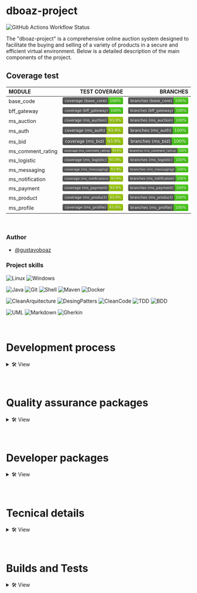 # dboaz-project

![GitHub Actions Workflow Status](https://img.shields.io/github/actions/workflow/status/GustavoBoaz/projeto_dboaz/main_spring-pipeline.yml)

The "dboaz-project" is a comprehensive online auction system designed to facilitate the buying and selling of a variety of products in a secure and efficient virtual environment. Below is a detailed description of the main components of the project.

## Coverage test

| MODULE            | TEST COVERAGE                                            | BRANCHES                                                   |
|:------------------|---------------------------------------------------------:|-----------------------------------------------------------:|
| base_code         | ![Coverage](.github/badges/jacoco_base_core.svg)         | ![Branches](.github/badges/branches_base_core.svg)         |
| bff_gateway       | ![Coverage](.github/badges/jacoco_bff_gateway.svg)       | ![Branches](.github/badges/branches_bff_gateway.svg)       |
| ms_auction        | ![Coverage](.github/badges/jacoco_ms_auction.svg)        | ![Branches](.github/badges/branches_ms_auction.svg)        |
| ms_auth           | ![Coverage](.github/badges/jacoco_ms_auth.svg)           | ![Branches](.github/badges/branches_ms_auth.svg)           |
| ms_bid            | ![Coverage](.github/badges/jacoco_ms_bid.svg)            | ![Branches](.github/badges/branches_ms_bid.svg)            |
| ms_comment_rating | ![Coverage](.github/badges/jacoco_ms_comment_rating.svg) | ![Branches](.github/badges/branches_ms_comment_rating.svg) |
| ms_logistic       | ![Coverage](.github/badges/jacoco_ms_logistic.svg)       | ![Branches](.github/badges/branches_ms_logistic.svg)       |
| ms_messaging      | ![Coverage](.github/badges/jacoco_ms_messaging.svg)      | ![Branches](.github/badges/branches_ms_messaging.svg)      |
| ms_notification   | ![Coverage](.github/badges/jacoco_ms_notification.svg)   | ![Branches](.github/badges/branches_ms_notification.svg)   |
| ms_payment        | ![Coverage](.github/badges/jacoco_ms_payment.svg)        | ![Branches](.github/badges/branches_ms_payment.svg)        |
| ms_product        | ![Coverage](.github/badges/jacoco_ms_product.svg)        | ![Branches](.github/badges/branches_ms_product.svg)        |
| ms_profile        | ![Coverage](.github/badges/jacoco_ms_profile.svg)        | ![Branches](.github/badges/branches_ms_profile.svg)        |

<br>

### Author
- [@gustavoboaz](https://github.com/GustavoBoaz)

### Project skills
![Linux](https://img.shields.io/badge/Linux--orange?style=for-the-badge)
![Windows](https://img.shields.io/badge/Windows--brown?style=for-the-badge)

![Java](https://img.shields.io/badge/Java--red?style=for-the-badge)
![Git](https://img.shields.io/badge/Git--purple?style=for-the-badge)
![Shell](https://img.shields.io/badge/Shell--magenta?style=for-the-badge)
![Maven](https://img.shields.io/badge/Maven--green?style=for-the-badge)
![Docker](https://img.shields.io/badge/Docker--blue?style=for-the-badge)

![CleanArquitecture](https://img.shields.io/badge/Clean_Architecture--pink?style=for-the-badge)
![DesingPatters](https://img.shields.io/badge/Design_Patters--violet?style=for-the-badge)
![CleanCode](https://img.shields.io/badge/Clean_Code--yellow?style=for-the-badge)
![TDD](https://img.shields.io/badge/TDD--red?style=for-the-badge)
![BDD](https://img.shields.io/badge/BDD--brown?style=for-the-badge)

![UML](https://img.shields.io/badge/UML--white?style=for-the-badge)
![Markdown](https://img.shields.io/badge/Markdown--black?style=for-the-badge)
![Gherkin](https://img.shields.io/badge/Gherkin--gree?style=for-the-badge)


<br>

# Development process
<details>
  <summary>🛠 View</summary>

### <span style="color:green">New features</span> - *(when the solution does not exist)*
1. **QA (Junior)** - Add a feature section in this README within the `qa_acceptance` module.
2. **QA - OWNER (Mid level - Senior)** - Add the feature Gherkin in this README within the `qa_acceptance` module.
3. **QA (Junior - Mid level - Senior)** - Develop test automation in the `qa_acceptance` module.
4. **DEV (Junior)** - Add a feature section in this README within the module corresponding to the feature.
5. **DEV (Mid level - Senior)** - Create UML diagrams that represent this feature.
6. **DEV (Junior - Mid level - Senior)** - Develop the feature.

#### Pattern for new Branches (home branch):
- if new feature: Feature/[Title-Feature]/[initial-date-aaaaMMdd]/[Owner.Name]
- if new bug: Bug/[Title-Bug]/[initial-date-aaaaMMdd]/[Owner.Name]
- if new spike: Spike/[Title-Spike]/[initial-date-aaaaMMdd]/[Owner.Name]
#### Pattern worker in Branches (development branch):
- if feature: [aaaaMMdd]/[Developer.Name]/Feature/[Title-Feature]/[Description-feature]
- if bug: [aaaaMMdd]/[Developer.Name]/Bug/[Title-Bug]/[Description-bug]
- if spike: [aaaaMMdd]/[Developer.Name]/Spike/[Title-Spike]/[Description-spike]
#### Pattern Commit:
- if feature: [Developer.Name]/Feature/[Title-Feature]-[Description commit]
- if bug: [Developer.Name]/Bug/[Title-Bug]-[Description commit]
- if spike: [Developer.Name]/Spike/[Title-Spike]-[Description commit]

#### other Patters:
- if update in project: [aaaaMMdd]/[Owner.Name]/UPDATE-[Description-update]
- if create in project: [aaaaMMdd]/[Owner.Name]/CREATE-[Description-create]
- if delete in project: [aaaaMMdd]/[Owner.Name]/DELETE-[Description-create]

<br>

- when small update: [Owner.Name]/UPDATE-[Description-update]
- when small create: [Owner.Name]/CREATE-[Description-create]
- when small delete: [Owner.Name]/DELETE-[Description-create]

<span style="color:orange">**NOTE**</span>
- All development must be done based on the home branch.
- To develop bas create a development branch based on the home branch corresponding to Feature, Bug or Spike.
- Pull requests should be made to the home branch. When development is complete, the home branch should open a pull request to the main branch of the project.
- In case of refactoring during the project, update the Gherkin documentation and UML diagrams first.
- For common entities and those with a significant business impact, the Senior QA can create them in the `base_core` module.
- For solid definitions, the Mid-Level or Senior QA can include UML diagrams in the feature section within this README in the qa_acceptance module.

<br>

### <span style="color:yellow">Old Features</span> - *(when the solution exists but needs repairs and adjustments)*
1. **QA (Mid-Level - Senior)** - Adjust the feature section in this README within the `qa_acceptance` module.
2. **QA (Junior - Mid-Level - Senior)** - Adjust the test automation in the `qa_acceptance` module.
3. **DEV (Mid-Level - Senior)** - Adjust the UML diagrams that represent this feature.
4. **DEV (Junior - Mid-Level - Senior)** - Develop or adjust the feature.

</details><br><br>

# Quality assurance packages
<details>
  <summary>🛠 View</summary>

## qa_acceptance/
👨‍💻Responseible for project of test acceptance
<details>
    <summary>🛠 Details</summary>
    <h3>Tree</h3>

  ```tree
  .
  ├── src/
      └── test/
          ├── java/
          |   └── com/
          |        └── dboaz/
          |            └── steps
          └── resources/
              └── features
  ```
### Features
#### Feature F1# `Global info`:
:white_circle: developing
:white_circle: stopped
:radio_button: done
<details>
  <summary>🛠 View</summary>

- This feature is request for new resource in all microservise.
- Owner QA Test - Create feature gherkin in `resources/features/global_info.feature`.
- Owner QA Automation - Create model GlobalInfo in `base_core` module in folder `dboaz/utils/modules`.
- Owner QA Automation - Create steps in `steps/GlobalInfoStep.java`
- Owner DEV Back end - Implements feature in all microservices.
##### Gherkin
```gherkin
Feature: Verify /info endpoint in all microservices

  As a developer
  I want to ensure that all microservices have a /info endpoint
  So that I can retrieve essential API information like version, name, and description

  Scenario Outline: Validate response from /info endpoint of <service_name> microservice
    Given `F1#` - the "<service_name>" microservice is running
    When `F1#` - make a GET request to "<path>"
    Then `F1#` - the response should have an HTTP status 200
    And `F1#` - the response body should contain the following fields with expected values:
      | field       | expected_value |
      | name        | <service_name> |
      | version     | <version>      |
      | description | <description>  |

    Examples:
      | service_name      | path                    | version | description                                                                                                 |
      | ms_auction        | /ms_auction/info        | v1      | Responsible for managing auctions, including creation, closing and listing                                  |
      | ms_auth           | /ms_auth/info           | v1      | Responsible for user management, authentication and authorization                                           |
      | ms_bid            | /ms_bid/info            | v1      | Manages bidding logic during auctions, including tracking user bids                                         |
      | ms_comment_rating | /ms_comment_rating/info | v1      | Handles comments and ratings functionality for buyers and sellers                                           |
      | ms_logistic       | /ms_logistic/info       | v1      | Manages delivery and logistics information for auctioned products                                           |
      | ms_messaging      | /ms_messaging/info      | v1      | Provides messaging functionality for communication between users during auctions                            |
      | ms_notification   | /ms_notification/info   | v1      | Responsible for sending notifications, such as reminders of upcoming auctions, unread chat messages         |
      | ms_payment        | /ms_payment/info        | v1      | Handles transactions payments upon successful completion of an auction                                      |
      | ms_product        | /ms_product/info        | v1      | Stores information about the products being auctioned, including descriptions, images, and specific details |
      | ms_profile        | /ms_profile/info        | v1      | Stores and manages user-specific information such as contact details and preferences                        |
```
</details><br>

#### Feature F2# `Global SpringDoc`:
:white_circle: developing
:white_circle: stopped
:radio_button: done
<details>
  <summary>🛠 View</summary>

**This feature provide documentation OpenApi in all microservise.**
- Owner QA Mid level or Senior - Create feature in readme `qa_acceptance`.
- Owner QA Junior or Mid level - Create feature gherkin in `resources/features/global_springdoc.feature`.
- Owner QA Mid level or Senior - Create steps in `steps/GlobalSpringDocStep.java`
- Owner DEV Mid level or Senior - Implements feature in all microservices.
- Owner QA Senior - Validate manual tests.

**Util:**
- [OpenApi - Springdoc](https://springdoc.org/)
- [Bealdung](https://www.baeldung.com/spring-rest-openapi-documentation)

##### Gherkin
```gherkin
Feature: Verify /docs/openapi and /docs/swagger endpoint in all microservices

  As a developer
  I want to ensure that all microservices have a /docs/openapi and /docs/swagger endpoint
  So that I can retrieve essential API resources

  Scenario Outline: Validate response from /docs/openapi/ endpoint of <service_name> microservice
    Given `F2#` - the "<service_name>" microservice is running
    When `F2#` - make a GET request to "/docs/openapi"
    Then `F2#` - the response should have an HTTP status 200
    And `F2#` - the content-type equals application/json

    Examples:
      | service_name      |
      | ms_auction        |
      | ms_auth           |
      | ms_bid            |
      | ms_comment_rating |
      | ms_logistic       |
      | ms_messaging      |
      | ms_notification   |
      | ms_payment        |
      | ms_product        |
      | ms_profile        |

  Scenario Outline: Validate response from /docs/swagger/ endpoint of <service_name> microservice
    Given `F2#` - the "<service_name>" microservice is running
    When `F2#` - make a GET request to "/docs/swagger"
    Then `F2#` - the response should have an HTTP status 200
    And `F2#` - the content-type equals text/html

    Examples:
      | service_name      |
      | ms_auction        |
      | ms_auth           |
      | ms_bid            |
      | ms_comment_rating |
      | ms_logistic       |
      | ms_messaging      |
      | ms_notification   |
      | ms_payment        |
      | ms_product        |
      | ms_profile        |
```
</details><br>

#### Feature F3# `Global Custom Alert`:
:white_circle: developing
:white_circle: stopped
:radio_button: done
<details>
  <summary>🛠 View</summary>

**This feature is about implementing custom alerts for all microservices.**
- Owner QA Mid level or Senior - Create feature in readme `qa_acceptance`.
- Owner QA Junior or Mid level - Create feature gherkin in `resources/features/global_customalert.feature`.
- Owner QA Mid level or Senior - Create steps in `steps/GlobalCustomAlertStep.java`.
- Owner DEV Junior Mid level or Senior - Implements feature in all microservices.
- Owner QA Senior - Validate manual tests.

**Util:**
- [Controller Advice](https://docs.spring.io/spring-framework/reference/web/webflux/controller/ann-advice.html)
- [Custom Exceptions in spring](https://medium.com/@themoinmalik/custom-exceptional-handling-using-controlleradvice-8fc66eb49d03)
- [Custom Exceptions in java](https://medium.com/@salvipriya97/custom-exceptions-in-java-301ef3b568a3)

**Diagrams:**

*Information flow:*

![](/asset_diagrams/f3/d_information_flow.png)

##### Gherkin
```gherkin
Feature: Custom alert in microservices

  """
    As a developer
    I want to ensure that all microservices return a custom alert
    So that specific situations can be identified.

    Suggestive models:
    - GlobalException
      fiels:
        - String message
        - Integer status
        - CustomAlert alert
    - CustomAlert
      fields:
        - SystemCodeEnum code
        - String action

    Examples:
      {
        "message": "Internal server error",
        "status": 500,
        "alert": {
          "code": "C001DB",
          "action": "We are taking care of the problem, please try again later"
        }
      }
      ....
      {
        "message": "Not found",
        "status": 404,
        "alert": {
          "code": "C002DB",
          "action": "The resource is not available"
        }
      }
  """

  Scenario Outline: Verify custom alert in microservices
    Given `F3#` - the "<service_name>" microservice is running
    When `F3#` - a request is made to the any endpoint that provides an alert
    Then `F3#` - the microservice should return a custom alert
      | GlobalException | CustomAlert |
      | message         | code        |
      | status          | action      |
      | alert           |             |

    Examples:
      | service_name      |
      | ms_auction        |
      | ms_auth           |
      | ms_bid            |
      | ms_comment_rating |
      | ms_logistic       |
      | ms_messaging      |
      | ms_notification   |
      | ms_payment        |
      | ms_product        |
      | ms_profile        |
```
</details><br>

#### Feature F4# `Error Not Found`:
:white_circle: developing
:white_circle: stopped
:radio_button: done
<details>
  <summary>🛠 View</summary>

**This feature is about implementing custom alerts for all microservices.**
- Owner QA Mid level or Senior - Create feature in readme `qa_acceptance`.
- Owner QA Junior or Mid level - Create feature gherkin in `resources/features/global_ms/global_errornotfound.feature`.
- Owner QA Mid level or Senior - Create steps in `steps/global_ms/GlobalErrorNotFoundStep.java`.
- Owner DEV Junior Mid level or Senior - Implements feature in all microservices.
- Owner QA Senior - Validate manual tests.

**Util:**
- [Controller Advice](https://docs.spring.io/spring-framework/reference/web/webflux/controller/ann-advice.html)
- [Redirect](https://www.baeldung.com/spring-redirect-and-forward)

##### Gherkin
```gherkin
Feature: Redirect requests to /notfound

  """
  As a developer,
  I want to ensure that all microservices return a standardized custom alert for non-existent endpoints
  So that specific situations can be identified and handled consistently across services.

  Expected response format:
    {
      "message": "Not found",
      "status": 404,
      "alert": {
        "code": "C002DB",
        "action": "The resource is not available"
      }
    }
  """

  Scenario Outline: Verify custom alert response for non-existent endpoints
    Given `F4#` - the "<service_name>" microservice is running
    When `F4#` - a request is made to an invalid or non-existent endpoint
    Then `F4#` - the microservice should return a custom alert response
      | Field           | Expected Value                |
      | message         | Not found                     |
      | status          | 404                           |
      | alert.code      | C002DB                        |
      | alert.action    | The resource is not available |

    Examples:
      | service_name      |
      | ms_auction        |
      | ms_auth           |
      | ms_bid            |
      | ms_comment_rating |
      | ms_logistic       |
      | ms_messaging      |
      | ms_notification   |
      | ms_payment        |
      | ms_product        |
      | ms_profile        |
```
</details><br>


### Version

| Number  | Descrição                                   |
| :------ | :------------------------------------------ |
| `00.01` | **Description**: initial version            |
| `00.02` | **New Feature**: Global info                |
| `00.03` | **New Feature**: Global SpringDoc           |
| `00.04` | **New Feature**: Global Custom Alert        |
| `00.05` | **New Feature**: Error Not Found            |

</details><br>


</details><br><br>

# Developer packages
<details>
  <summary>🛠 View</summary>

## lib_common/

👨‍💻The lib features common.

<details>
    <summary>🛠 Details</summary>
    <h3>Tree</h3>

  ```tree
  .
  ├── src/
      ├── main/
      |   ├── java/
      |   |   └── com/
      |   |       └── dboaz/
      |   └── resources/
      |── test/
      |   ├── java/
      |   |   └── com/
      |   |       └── dboaz/
      |   |           ├── integration/
      |   |           └── unit/
      |   └── resources/
      └── pom.xml
  ```

### Version
| Number  | Descrição                                                                         |
| :------ | :-------------------------------------------------------------------------------- |
| `00.01` | **Description**: include global libs - spring boot starter web, test and cucumber |

</details><br>

## base_core/

👨‍💻The base code core system.

<details>
    <summary>🛠 Details</summary>
    <h3>Tree</h3>

  ```tree
  .
  ├── src/
      ├── main/
      |   ├── java/
      |   |   └── com/
      |   |       └── dboaz/
      |   |           ├── ms_auction/
      |   |           ├── ms_auth/
      |   |           ├── ms_bid/
      |   |           ├── ms_comment_rating/
      |   |           ├── ms_logistic/
      |   |           ├── ms_messaging/
      |   |           ├── ms_notification/
      |   |           ├── ms_payment/
      |   |           ├── ms_product/
      |   |           ├── ms_profile/
      |   |           └── utils/
      |   └── resources/
      |── test/
      |   ├── java/
      |   |   └── com/
      |   |       └── dboaz/
      |   |           ├── integration/
      |   |           └── unit/
      |   └── resources/
      └── pom.xml
  ```

### Version
| Number  | Descrição                        |
| :------ | :--------------------------------|
| `00.01` | **Description**: initial version |

</details><br>

## bff_gateway/
👨‍💻It facilitates communication between different applications through application programming interfaces (APIs).
<details>
    <summary>🛠 Details</summary>
    <h3>Tree</h3>

  ```tree
  .
  ├── src/
      ├── main/
      |   ├── java/
      |   |   └── com/
      |   |       └── dboaz/
      |   |           ├── core/
      |   |           ├── infreastructure/
      |   |           └── resources//
      |   └── resources/
      └── test/
          ├── java/
          |   └── com/
          |       └── dboaz/
          |           ├── integration/
          |           └── unit/
          └── resources/
  ```

### Version

| Number  | Descrição                                   |
| :------ | :------------------------------------------ |
| `00.01` | **Description**: initial version            |

</details><br>

## ms_auction/
👨‍💻Responsible for managing auctions, including creation, closing and listing. It may involve timer logic to control the duration of auctions.
<details>
    <summary>🛠 Details</summary>
    <h3>Tree</h3>

  ```tree
  .
  ├── src/
      ├── main/
      |   ├── java/
      |   |   └── com/
      |   |       └── dboaz/
      |   |           ├── core/
      |   |           ├── infreastructure/
      |   |           └── resources//
      |   └── resources/
      └── test/
          ├── java/
          |   └── com/
          |       └── dboaz/
          |           ├── integration/
          |           └── unit/
          └── resources/
  ```

### Version

| Number  | Descrição                                   |
| :------ | :------------------------------------------ |
| `00.01` | **Description**: initial version            |

</details><br>

## ms_auth/
👨‍💻Responsible for user management, authentication and authorization.
 Handling access tokens to ensure security.
<details>
    <summary>🛠 Details</summary>
    <h3>Tree</h3>

  ```tree
  .
  ├── src/
      ├── main/
      |   ├── java/
      |   |   └── com/
      |   |       └── dboaz/
      |   |           ├── core/
      |   |           ├── infreastructure/
      |   |           └── resources//
      |   └── resources/
      └── test/
          ├── java/
          |   └── com/
          |       └── dboaz/
          |           ├── integration/
          |           └── unit/
          └── resources/
  ```

### Version

| Number  | Descrição                                   |
| :------ | :------------------------------------------ |
| `00.01` | **Description**: initial version            |

</details><br>

## ms_bid/
👨‍💻Manages bidding logic during auctions, including tracking user bids.
<details>
    <summary>🛠 Details</summary>
    <h3>Tree</h3>

  ```tree
  .
  ├── src/
      ├── main/
      |   ├── java/
      |   |   └── com/
      |   |       └── dboaz/
      |   |           ├── core/
      |   |           ├── infreastructure/
      |   |           └── resources//
      |   └── resources/
      └── test/
          ├── java/
          |   └── com/
          |       └── dboaz/
          |           ├── integration/
          |           └── unit/
          └── resources/
  ```

### Version

| Number  | Descrição                                   |
| :------ | :------------------------------------------ |
| `00.01` | **Description**: initial version            |

</details><br>

## ms_comment_rating/
👨‍💻Handles comments and ratings functionality for buyers and sellers.
<details>
    <summary>🛠 Details</summary>
    <h3>Tree</h3>

  ```tree
  .
  ├── src/
      ├── main/
      |   ├── java/
      |   |   └── com/
      |   |       └── dboaz/
      |   |           ├── core/
      |   |           ├── infreastructure/
      |   |           └── resources//
      |   └── resources/
      └── test/
          ├── java/
          |   └── com/
          |       └── dboaz/
          |           ├── integration/
          |           └── unit/
          └── resources/
  ```

### Version

| Number  | Descrição                                   |
| :------ | :------------------------------------------ |
| `00.01` | **Description**: initial version            |

</details><br>

## ms_logistic/
👨‍💻Manages delivery and logistics information for auctioned products.
<details>
    <summary>🛠 Details</summary>
    <h3>Tree</h3>

  ```tree
  .
  ├── src/
      ├── main/
      |   ├── java/
      |   |   └── com/
      |   |       └── dboaz/
      |   |           ├── core/
      |   |           ├── infreastructure/
      |   |           └── resources//
      |   └── resources/
      └── test/
          ├── java/
          |   └── com/
          |       └── dboaz/
          |           ├── integration/
          |           └── unit/
          └── resources/
  ```

### Version

| Number  | Descrição                                   |
| :------ | :------------------------------------------ |
| `00.01` | **Description**: initial version            |

</details><br>

## ms_messaging/
👨‍💻Provides messaging functionality for communication between users during auctions.
<details>
    <summary>🛠 Details</summary>
    <h3>Tree</h3>

  ```tree
  .
  ├── src/
      ├── main/
      |   ├── java/
      |   |   └── com/
      |   |       └── dboaz/
      |   |           ├── core/
      |   |           ├── infreastructure/
      |   |           └── resources//
      |   └── resources/
      └── test/
          ├── java/
          |   └── com/
          |       └── dboaz/
          |           ├── integration/
          |           └── unit/
          └── resources/
  ```

### Version

| Number  | Descrição                                   |
| :------ | :------------------------------------------ |
| `00.01` | **Description**: initial version            |

</details><br>

## ms_notification/
👨‍💻Responsible for sending notifications, such as reminders of upcoming auctions, unread chat messages, etc.
<details>
    <summary>🛠 Details</summary>
    <h3>Tree</h3>

  ```tree
  .
  ├── src/
      ├── main/
      |   ├── java/
      |   |   └── com/
      |   |       └── dboaz/
      |   |           ├── core/
      |   |           ├── infreastructure/
      |   |           └── resources//
      |   └── resources/
      └── test/
          ├── java/
          |   └── com/
          |       └── dboaz/
          |           ├── integration/
          |           └── unit/
          └── resources/
  ```

### Version

| Number  | Descrição                                   |
| :------ | :------------------------------------------ |
| `00.01` | **Description**: initial version            |

</details><br>

## ms_payment/
👨‍💻Handles financial transactions, including deposits, fees, and releasing payments upon successful completion of an auction.
<details>
    <summary>🛠 Details</summary>
    <h3>Tree</h3>

  ```tree
  .
  ├── src/
      ├── main/
      |   ├── java/
      |   |   └── com/
      |   |       └── dboaz/
      |   |           ├── core/
      |   |           ├── infreastructure/
      |   |           └── resources//
      |   └── resources/
      └── test/
          ├── java/
          |   └── com/
          |       └── dboaz/
          |           ├── integration/
          |           └── unit/
          └── resources/
  ```

### Version

| Number  | Descrição                                   |
| :------ | :------------------------------------------ |
| `00.01` | **Description**: initial version            |

</details><br>

## ms_product/
👨‍💻Stores information about the products being auctioned, including descriptions, images, and specific details.
<details>
    <summary>🛠 Details</summary>
    <h3>Tree</h3>

  ```tree
  .
  ├── src/
      ├── main/
      |   ├── java/
      |   |   └── com/
      |   |       └── dboaz/
      |   |           ├── core/
      |   |           ├── infreastructure/
      |   |           └── resources//
      |   └── resources/
      └── test/
          ├── java/
          |   └── com/
          |       └── dboaz/
          |           ├── integration/
          |           └── unit/
          └── resources/
  ```

### Version

| Number  | Descrição                                   |
| :------ | :------------------------------------------ |
| `00.01` | **Description**: initial version            |

</details><br>

## ms_profile/
👨‍💻Stores and manages user-specific information such as contact details and preferences.
<details>
    <summary>🛠 Details</summary>
    <h3>Tree</h3>

  ```tree
  .
  ├── src/
      ├── main/
      |   ├── java/
      |   |   └── com/
      |   |       └── dboaz/
      |   |           ├── core/
      |   |           ├── infreastructure/
      |   |           └── resources//
      |   └── resources/
      └── test/
          ├── java/
          |   └── com/
          |       └── dboaz/
          |           ├── integration/
          |           └── unit/
          └── resources/
  ```

### Version

| Number  | Descrição                                   |
| :------ | :------------------------------------------ |
| `00.01` | **Description**: initial version            |

</details><br>

</details><br><br>

# Tecnical details
<details>
  <summary>🛠 View</summary>

## Linux

```bash
java --version
openjdk 21.0.3 2024-04-16 LTS
OpenJDK Runtime Environment Temurin-21.0.3+9 (build 21.0.3+9-LTS)
OpenJDK 64-Bit Server VM Temurin-21.0.3+9 (build 21.0.3+9-LTS, mixed mode, sharing)
```
```bash
mvn --version
Apache Maven 3.6.3
Maven home: /usr/share/maven
Java version: 21.0.3, vendor: Eclipse Adoptium, runtime: /home/gustavo/.sdkman/candidates/java/21.0.3-tem
Default locale: en_US, platform encoding: UTF-8
OS name: "linux", version: "6.5.0-15-generic", arch: "amd64", family: "unix"
```
```bash
docker --version
Docker version 25.0.1
```
```bash
docker-compose --version
docker-compose version 1.29.2
```
## Windows

```bash
java --version
java 21.0.1 2023-10-17 LTS
Java(TM) SE Runtime Environment (build 21.0.1+12-LTS-29)
Java HotSpot(TM) 64-Bit Server VM (build 21.0.1+12-LTS-29, mixed mode, sharing)
```
```bash
mvn --version
Apache Maven 3.9.6 (bc0240f3c744dd6b6ec2920b3cd08dcc295161ae)
Maven home: C:\Program Files\Maven\apache-maven-3.9.6
Java version: 21.0.1, vendor: Oracle Corporation, runtime: C:\Program Files\Java\jdk-21
Default locale: pt_BR, platform encoding: UTF-8
OS name: "windows 11", version: "10.0", arch: "amd64", family: "windows"
```
```bash
docker --version
Docker version 26.1.1, build 4cf5afa
```
```bash
docker-compose --version
Docker Compose version v2.27.0-desktop.2
```
</details><br><br>

# Builds and Tests
<details>
  <summary>🛠 View</summary>

## Test ALL modules local

In current folder run build mvn command `mvn clean verify`, ex:

```bash
mvn clean verify
```

## Build ALL modules local

In current folder run build mvn command `mvn clean package`, ex:

```bash
mvn clean package
```

## Run ONE module local

In current folder run sh command `./dev_run.sh <name_module>`, this command build all modules and run expecific module. ex:
- Execute `chmod +x dev_run.sh` case if not permition.

```bash
./dev_run.sh ms_auction
```

## Run ONE QA module local:

In current folder run sh command `./qa_run.sh <name_module>`, this command build all modules and run expecific module. ex:
- Execute `chmod +x qa_run.sh` case if not permition.

```bash
./qa_run.sh qa_acceptance
```

## Run docker-compose local: ONLY Linux

This project includes the following scripts that can be used to simplify common tasks:

- `./dev_start_linux.sh`: Creates the application's target and runs the mss in Docker (docker-compose up).
- `./dev_stop_linux.sh`: Clears the application's target and removes the Docker mss (docker-compose down).

Before running the scripts, make sure to grant execution permissions on your machine using the command `chmod +x nome_do_script.sh`.

## Run docker-compose local: ONLY Windows

This project includes the following scripts that can be used to simplify common tasks:

- `./dev_start_windows.sh`: Creates the application's target and runs the mss in Docker (docker-compose up).
- `./dev_stop_windows.sh`: Clears the application's target and removes the Docker mss (docker-compose down).

Before running the scripts, make sure to grant execution permissions on your machine using the command `chmod +x nome_do_script.sh`.
</details><br><br>
